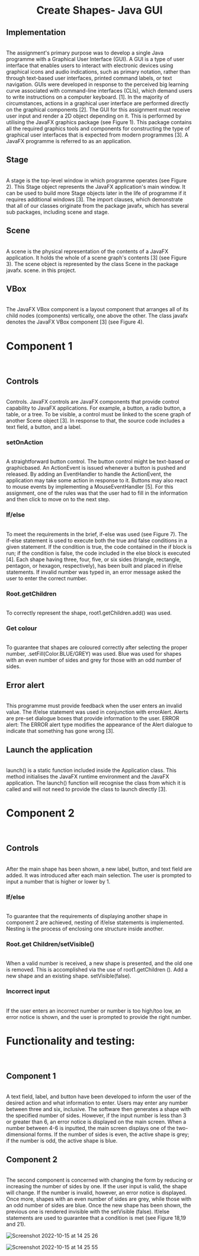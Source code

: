 <h1 align="center">Create Shapes- Java GUI</h1>


<h2>Implementation</h2> </br>
The assignment's primary purpose was to develop a single Java programme with a
Graphical User Interface (GUI). A GUI is a type of user interface that enables users
to interact with electronic devices using graphical icons and audio indications, such
as primary notation, rather than through text-based user interfaces, printed
command labels, or text navigation. GUIs were developed in response to the
perceived big learning curve associated with command-line interfaces (CLIs), which
demand users to write instructions on a computer keyboard. [1]. In the majority of
circumstances, actions in a graphical user interface are performed directly on the
graphical components [2].
The GUI for this assignment must receive user input and render a 2D object
depending on it. This is performed by utilising the JavaFX graphics package (see
Figure 1). This package contains all the required graphics tools and components for
constructing the type of graphical user interfaces that is expected from modern
programmes [3]. A JavaFX programme is referred to as an application. 

<h2>Stage</h2></br>
A stage is the top-level window in which programme operates (see Figure 2). This
Stage object represents the JavaFX application's main window. It can be used to
build more Stage objects later in the life of programme if it requires additional
windows [3]. The import clauses, which demonstrate that all of our classes originate
from the package javafx, which has several sub packages, including scene and
stage.

<h2>Scene</h2></br>
A scene is the physical representation of the contents of a JavaFX application. It
holds the whole of a scene graph's contents [3] (see Figure 3). The scene object is
represented by the class Scene in the package javafx. scene. in this project.

<h2>VBox</h2></br>
The JavaFX VBox component is a layout component that arranges all of its child
nodes (components) vertically, one above the other. The class javafx denotes the
JavaFX VBox component [3] (see Figure 4).


<h1>Component 1</h1><br>
<h2>Controls</h2><br>
Controls. JavaFX controls are JavaFX components that provide control capability to
JavaFX applications. For example, a button, a radio button, a table, or a tree. To be
visible, a control must be linked to the scene graph of another Scene object [3]. In
response to that, the source code includes a text field, a button, and a label.


<h3>setOnAction</h3><br>
A straightforward button control. The button control might be text-based or graphicbased. An ActionEvent is issued whenever a button is pushed and released. By
adding an EventHandler to handle the ActionEvent, the application may take some
action in response to it. Buttons may also react to mouse events by implementing a
MouseEventHandler [5]. For this assignment, one of the rules was that the user had
to fill in the information and then click to move on to the next step.

<h3>If/else</h3><br>
To meet the requirements in the brief, if-else was used (see Figure 7). The if-else
statement is used to execute both the true and false conditions in a given statement.
If the condition is true, the code contained in the if block is run; if the condition is
false, the code included in the else block is executed [4]. Each shape having three,
four, five, or six sides (triangle, rectangle, pentagon, or hexagon, respectively), has
been built and placed in if/else statements. If invalid number was typed in, an error
message asked the user to enter the correct number.


<h3>Root.getChildren</h3><br>
To correctly represent the shape, root1.getChildren.add() was used.

<h3>Get colour</h3><br>
To guarantee that shapes are coloured correctly after selecting the proper number,
.setFill(Color.BLUE/GREY) was used. Blue was used for shapes with
an even number of sides and grey for those with an odd number of sides.


<h2>Error alert</h2><br>
This programme must provide feedback when the user enters an invalid value. The
if/else statement was used in conjunction with errorAlert. Alerts are
pre-set dialogue boxes that provide information to the user. ERROR alert: The
ERROR alert type modifies the appearance of the Alert dialogue to indicate that
something has gone wrong [3].


<h2>Launch the application</h2><br>
launch() is a static function included inside the Application class. This method
initialises the JavaFX runtime environment and the JavaFX application. The launch()
function will recognise the class from which it is called and will not need to provide
the class to launch directly [3].


<h1>Component 2</h1><br>
<h2>Controls</h2><br>
After the main shape has been shown, a new label, button, and text field are added.
It was introduced after each main selection. The user is prompted to input a number
that is higher or lower by 1.

<h3>If/else</h3><br>
To guarantee that the requirements of displaying another shape in component 2 are
achieved, nesting of if/else statements is implemented. Nesting is
the process of enclosing one structure inside another.


<h3>Root.get Children/setVisible()</h3><br>
When a valid number is received, a new shape is presented, and the old one is
removed. This is accomplished via the use of root1.getChildren (). Add a new shape
and an existing shape. setVisible(false).


<h3>Incorrect input</h3><br>
If the user enters an incorrect number or number is too high/too low, an error notice
is shown, and the user is prompted to provide the right number.


<h1>Functionality and testing:</h1><br>
<h2>Component 1</h2><br>
A text field, label, and button have been developed to inform the user of the desired
action and what information to enter. Users may enter any number between three
and six, inclusive. The software then generates a shape with the specified number of
sides. However, if the input number is less than 3 or greater than 6, an error notice is
displayed on the main screen. When a number between 4-6 is inputted, the main
screen displays one of the two-dimensional forms. If the number of sides is even, the
active shape is grey; if the number is odd, the active shape is blue.

<h2>Component 2</h2><br>
The second component is concerned with changing the form by reducing or
increasing the number of sides by one. If the user input is valid, the shape will
change. If the number is invalid, however, an error notice is displayed. Once more,
shapes with an even number of sides are grey, while those with an odd number of
sides are blue. Once the new shape has been shown, the previous one is rendered
invisible with the setVisible (false). If/else statements are used to guarantee that a
condition is met (see Figure 18,19 and 21).

![Screenshot 2022-10-15 at 14 25 26](https://user-images.githubusercontent.com/93612678/195989463-e8b1e331-605b-4e70-a40b-5c3e31ca17f0.png)

![Screenshot 2022-10-15 at 14 25 55](https://user-images.githubusercontent.com/93612678/195989468-551a2755-ca64-4226-b73f-6872397031a0.png)


